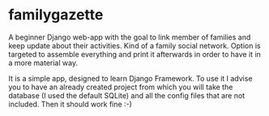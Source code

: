 # familygazette
A beginner Django web-app with the goal to link member of families and keep update about their activities. Kind of a family social network. Option is targeted to assemble everything and print it afterwards in order to have it in a more material way.

It is a simple app, designed to learn Django Framework. To use it I advise you to have an already created project from which you will take the database (I used the default SQLite) and all the config files that are not included. Then it should work fine :-)
